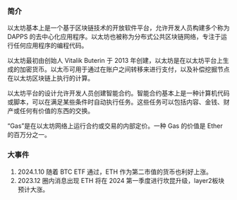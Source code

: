 ### 简介

以太坊基本上是一个基于区块链技术的开放软件平台，允许开发人员构建多个称为 DAPPS 的去中心化应用程序。以太坊也被称为分布式公共区块链网络，专注于运行任何应用程序的编程代码。

以太坊最初由创始人 Vitalik Buterin 于 2013 年创建，以太坊是在以太坊平台上生成的加密货币。以太币可用于通过在账户之间转移来进行支付，以及补偿挖掘节点在以太坊区块链上执行的计算。

以太坊平台的设计允许开发人员创建智能合约。智能合约基本上是一种计算机代码或脚本，可以在满足某些条件时自动执行任务。这些任务可以包括内容、金钱、财产或任何有价值的东西的交换。

“Gas”是在以太坊网络上运行合约或交易的内部定价。一种 Gas 的价值是 Ether 的百万分之一。

### 大事件

1. 2024.1.10 随着 BTC ETF 通过，ETH 作为第二市值的货币也利好上涨。
2. 2023.12 圈内消息出现 ETH 将在 2024 第一季度进行坎昆升级，layer2板块预计大涨。
